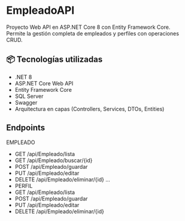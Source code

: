 ﻿# EmpleadoAPI

Proyecto Web API en ASP.NET Core 8 con Entity Framework Core.  
Permite la gestión completa de empleados y perfiles con operaciones CRUD.

## 📦 Tecnologías utilizadas

- .NET 8
- ASP.NET Core Web API
- Entity Framework Core
- SQL Server
- Swagger
- Arquitectura en capas (Controllers, Services, DTOs, Entities)

## Endpoints
EMPLEADO
- GET    /api/Empleado/lista
- GET    /api/Empleado/buscar/{id}
- POST   /api/Empleado/guardar
- PUT    /api/Empleado/editar
- DELETE /api/Empleado/eliminar/{id}
...
- PERFIL
- GET    /api/Empleado/lista
- POST   /api/Empleado/guardar
- PUT    /api/Empleado/editar
- DELETE /api/Empleado/eliminar/{id}
